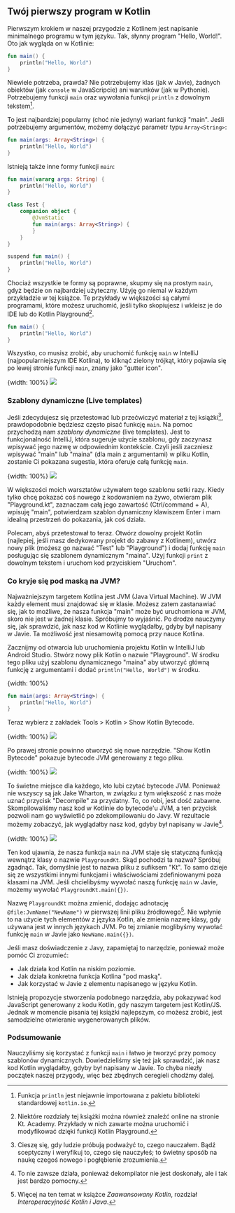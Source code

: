 ## Twój pierwszy program w Kotlin

Pierwszym krokiem w naszej przygodzie z Kotlinem jest napisanie minimalnego programu w tym języku. Tak, słynny program "Hello, World!". Oto jak wygląda on w Kotlinie:

```kotlin
fun main() {
    println("Hello, World")
}
```

Niewiele potrzeba, prawda? Nie potrzebujemy klas (jak w Javie), żadnych obiektów (jak `console` w JavaScripcie) ani warunków (jak w Pythonie). Potrzebujemy funkcji `main` oraz wywołania funkcji `println` z dowolnym tekstem[^02_0].

To jest najbardziej popularny (choć nie jedyny) wariant funkcji "main". Jeśli potrzebujemy argumentów, możemy dołączyć parametr typu `Array<String>`:

```kotlin
fun main(args: Array<String>) {
    println("Hello, World")
}
```

Istnieją także inne formy funkcji `main`:

```kotlin
fun main(vararg args: String) {
    println("Hello, World")
}
```

```kotlin
class Test {
    companion object {
        @JvmStatic
        fun main(args: Array<String>) {
        }
    }
}
```

```kotlin
suspend fun main() {
    println("Hello, World")
}
```

Chociaż wszystkie te formy są poprawne, skupmy się na prostym `main`, gdyż będzie on najbardziej użyteczny. Użyję go niemal w każdym przykładzie w tej książce. Te przykłady w większości są całymi programami, które możesz uruchomić, jeśli tylko skopiujesz i wkleisz je do IDE lub do Kotlin Playground[^02_2].

```kotlin
fun main() {
    println("Hello, World")
}
```

Wszystko, co musisz zrobić, aby uruchomić funkcję `main` w IntelliJ (najpopularniejszym IDE Kotlina), to kliknąć zielony trójkąt, który pojawia się po lewej stronie funkcji `main`, znany jako "gutter icon". 

{width: 100%}
![](main_run.png)

### Szablony dynamiczne (Live templates)

Jeśli zdecydujesz się przetestować lub przećwiczyć materiał z tej książki[^02_3], prawdopodobnie będziesz często pisać funkcję `main`. Na pomoc przychodzą nam *szablony dynamiczne* (live templates). Jest to funkcjonalność IntelliJ, która sugeruje użycie szablonu, gdy zaczynasz wpisywać jego nazwę w odpowiednim kontekście. Czyli jeśli zaczniesz wpisywać "main" lub "maina" (dla main z argumentami) w pliku Kotlin, zostanie Ci pokazana sugestia, która oferuje całą funkcję `main`.

{width: 100%}
![](main_template.png)

W większości moich warsztatów używałem tego szablonu setki razy. Kiedy tylko chcę pokazać coś nowego z kodowaniem na żywo, otwieram plik "Playground.kt", zaznaczam całą jego zawartość (Ctrl/command + A), wpisuję "main", potwierdzam szablon dynamiczny klawiszem Enter i mam idealną przestrzeń do pokazania, jak coś działa.

Polecam, abyś przetestował to teraz. Otwórz dowolny projekt Kotlin (najlepiej, jeśli masz dedykowany projekt do zabawy z Kotlinem), utwórz nowy plik (możesz go nazwać "Test" lub "Playground") i dodaj funkcję `main` posługując się szablonem dynamicznym "maina". Użyj funkcji `print` z dowolnym tekstem i uruchom kod przyciskiem "Uruchom".

### Co kryje się pod maską na JVM?

Najważniejszym targetem Kotlina jest JVM (Java Virtual Machine). W JVM każdy element musi znajdować się w klasie. Możesz zatem zastanawiać się, jak to możliwe, że nasza funkcja "main" może być uruchomiona w JVM, skoro nie jest w żadnej klasie. Spróbujmy to wyjaśnić. Po drodze nauczymy się, jak sprawdzić, jak nasz kod w Kotlinie wyglądałby, gdyby był napisany w Javie. Ta możliwość jest niesamowitą pomocą przy nauce Kotlina.

Zacznijmy od otwarcia lub uruchomienia projektu Kotlin w IntelliJ lub Android Studio. Stwórz nowy plik Kotlin o nazwie "Playground". W środku tego pliku użyj szablonu dynamicznego "maina" aby utworzyć główną funkcję z argumentami i dodać `println("Hello, World")` w środku.

{width: 100%}
```kotlin
fun main(args: Array<String>) {
    println("Hello, World")
}
```

Teraz wybierz z zakładek Tools > Kotlin > Show Kotlin Bytecode.

{width: 100%}
![](tools_kotlin_show_bytecode.png)

Po prawej stronie powinno otworzyć się nowe narzędzie. "Show Kotlin Bytecode" pokazuje bytecode JVM generowany z tego pliku.

{width: 100%}
![](show_kotlin_bytecode.png)

To świetne miejsce dla każdego, kto lubi czytać bytecode JVM. Ponieważ nie wszyscy są jak Jake Wharton, w związku z tym większość z nas może uznać przycisk "Decompile" za przydatny. To, co robi, jest dość zabawne. Skompilowaliśmy nasz kod w Kotlinie do bytecode'u JVM, a ten przycisk pozwoli nam go wyświetlić po zdekompilowaniu do Javy. W rezultacie możemy zobaczyć, jak wyglądałby nasz kod, gdyby był napisany w Javie[^02_5].

{width: 100%}
![](hello_world_decompiled.png)

Ten kod ujawnia, że nasza funkcja `main` na JVM staje się statyczną funkcją wewnątrz klasy o nazwie `PlaygroundKt`. Skąd pochodzi ta nazwa? Spróbuj zgadnąć. Tak, domyślnie jest to nazwa pliku z sufiksem "Kt". To samo dzieje się ze wszystkimi innymi funkcjami i właściwościami zdefiniowanymi poza klasami na JVM. Jeśli chcielibyśmy wywołać naszą funkcję `main` w Javie, możemy wywołać `PlaygroundKt.main({})`.

Nazwę `PlaygroundKt` można zmienić, dodając adnotację `@file:JvmName("NewName")` w pierwszej linii pliku źródłowego[^02_6]. Nie wpłynie to na użycie tych elementów z języka Kotlin, ale zmienia nazwę klasy, gdy używana jest w innych językach JVM. Po tej zmianie moglibyśmy wywołać funkcję `main` w Javie jako `NewName.main({})`.

Jeśli masz doświadczenie z Javy, zapamiętaj to narzędzie, ponieważ może pomóc Ci zrozumieć:
- Jak działa kod Kotlin na niskim poziomie.
- Jak działa konkretna funkcja Kotlina "pod maską".
- Jak korzystać w Javie z elementu napisanego w języku Kotlin.

Istnieją propozycje stworzenia podobnego narzędzia, aby pokazywać kod JavaScript generowany z kodu Kotlin, gdy naszym targetem jest Kotlin/JS. Jednak w momencie pisania tej książki najlepszym, co możesz zrobić, jest samodzielne otwieranie wygenerowanych plików.

### Podsumowanie

Nauczyliśmy się korzystać z funkcji `main` i łatwo je tworzyć przy pomocy szablonów dynamicznych. Dowiedzieliśmy się też jak sprawdzić, jak nasz kod Kotlin wyglądałby, gdyby był napisany w Javie. To chyba niezły początek naszej przygody, więc bez zbędnych ceregieli chodźmy dalej.

[^02_0]: Funkcja `println` jest niejawnie importowana z pakietu biblioteki standardowej `kotlin.io`.
[^02_2]: Niektóre rozdziały tej książki można również znaleźć online na stronie Kt. Academy. Przykłady w nich zawarte można uruchomić i modyfikować dzięki funkcji Kotlin Playground.
[^02_3]: Cieszę się, gdy ludzie próbują podważyć to, czego nauczałem. Bądź sceptyczny i weryfikuj to, czego się nauczyłeś; to świetny sposób na naukę czegoś nowego i pogłębienie zrozumienia.
[^02_5]: To nie zawsze działa, ponieważ dekompilator nie jest doskonały, ale i tak jest bardzo pomocny.
[^02_6]: Więcej na ten temat w książce *Zaawansowany Kotlin*, rozdział *Interoperacyjność Kotlin i Java*.
